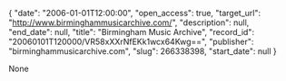 {
  "date": "2006-01-01T12:00:00", 
  "open_access": true, 
  "target_url": "http://www.birminghammusicarchive.com/", 
  "description": null, 
  "end_date": null, 
  "title": "Birmingham Music Archive", 
  "record_id": "20060101T120000/VR58xXXrNfEKk1wcx64Kwg==", 
  "publisher": "birminghammusicarchive.com", 
  "slug": 266338398, 
  "start_date": null
}

None